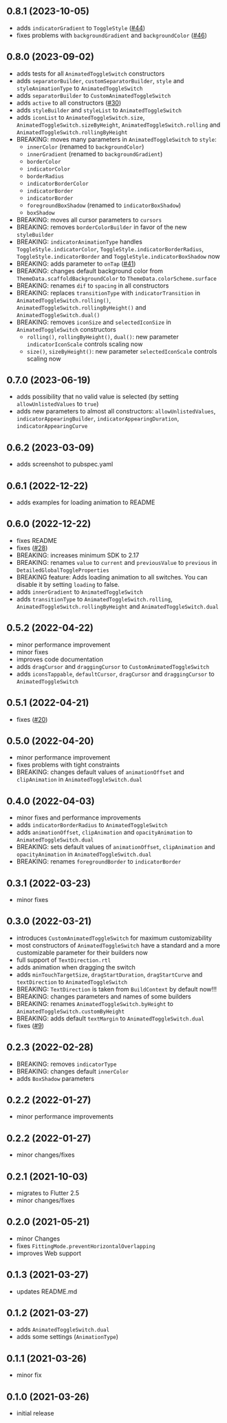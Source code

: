 ## 0.8.1 (2023-10-05)

- adds `indicatorGradient` to `ToggleStyle` ([#44](https://github.com/splashbyte/animated_toggle_switch/issues/44))
- fixes problems with `backgroundGradient` and `backgroundColor` ([#46](https://github.com/splashbyte/animated_toggle_switch/issues/46))

## 0.8.0 (2023-09-02)

- adds tests for all `AnimatedToggleSwitch` constructors
- adds `separatorBuilder`, `customSeparatorBuilder`, `style` and `styleAnimationType` to `AnimatedToggleSwitch`
- adds `separatorBuilder` to `CustomAnimatedToggleSwitch`
- adds `active` to all constructors ([#30](https://github.com/splashbyte/animated_toggle_switch/issues/30))
- adds `styleBuilder` and `styleList` to `AnimatedToggleSwitch`
- adds `iconList` to `AnimatedToggleSwitch.size`, `AnimatedToggleSwitch.sizeByHeight`, `AnimatedToggleSwitch.rolling` and `AnimatedToggleSwitch.rollingByHeight`
- BREAKING: moves many parameters in `AnimatedToggleSwitch` to `style`:
  - `innerColor` (renamed to `backgroundColor`)
  - `innerGradient` (renamed to `backgroundGradient`)
  - `borderColor`
  - `indicatorColor`
  - `borderRadius`
  - `indicatorBorderColor`
  - `indicatorBorder`
  - `indicatorBorder`
  - `foregroundBoxShadow` (renamed to `indicatorBoxShadow`)
  - `boxShadow`
- BREAKING: moves all cursor parameters to `cursors`
- BREAKING: removes `borderColorBuilder` in favor of the new `styleBuilder`
- BREAKING: `indicatorAnimationType` handles `ToggleStyle.indicatorColor`, `ToggleStyle.indicatorBorderRadius`, `ToggleStyle.indicatorBorder` and `ToggleStyle.indicatorBoxShadow` now
- BREAKING: adds parameter to `onTap` ([#41](https://github.com/splashbyte/animated_toggle_switch/issues/41))
- BREAKING: changes default background color from `ThemeData.scaffoldBackgroundColor` to `ThemeData.colorScheme.surface`
- BREAKING: renames `dif` to `spacing` in all constructors
- BREAKING: replaces `transitionType` with `indicatorTransition` in `AnimatedToggleSwitch.rolling()`,
  `AnimatedToggleSwitch.rollingByHeight()` and `AnimatedToggleSwitch.dual()`
- BREAKING: removes `iconSize` and `selectedIconSize` in `AnimatedToggleSwitch` constructors
  - `rolling()`, `rollingByHeight()`, `dual()`: new parameter `indicatorIconScale` controls scaling now
  - `size()`, `sizeByHeight()`: new parameter `selectedIconScale` controls scaling now

## 0.7.0 (2023-06-19)

- adds possibility that no valid value is selected (by setting `allowUnlistedValues` to `true`)
- adds new parameters to almost all constructors: `allowUnlistedValues`, `indicatorAppearingBuilder`, `indicatorAppearingDuration`, `indicatorAppearingCurve`

## 0.6.2 (2023-03-09)

- adds screenshot to pubspec.yaml

## 0.6.1 (2022-12-22)

- adds examples for loading animation to README

## 0.6.0 (2022-12-22)

- fixes README
- fixes ([#28](https://github.com/splashbyte/animated_toggle_switch/issues/28))
- BREAKING: increases minimum SDK to 2.17
- BREAKING: renames `value` to `current` and `previousValue` to `previous` in `DetailedGlobalToggleProperties`
- BREAKING feature: Adds loading animation to all switches. You can disable it by setting `loading` to false.
- adds `innerGradient` to `AnimatedToggleSwitch`
- adds `transitionType` to `AnimatedToggleSwitch.rolling`, `AnimatedToggleSwitch.rollingByHeight` and `AnimatedToggleSwitch.dual`

## 0.5.2 (2022-04-22)

- minor performance improvement
- minor fixes
- improves code documentation
- adds `dragCursor` and `draggingCursor` to `CustomAnimatedToggleSwitch`
- adds `iconsTappable`, `defaultCursor`, `dragCursor` and `draggingCursor` to `AnimatedToggleSwitch`

## 0.5.1 (2022-04-21)

- fixes ([#20](https://github.com/splashbyte/animated_toggle_switch/issues/20))

## 0.5.0 (2022-04-20)

- minor performance improvement
- fixes problems with tight constraints
- BREAKING: changes default values of `animationOffset` and `clipAnimation` in `AnimatedToggleSwitch.dual`

## 0.4.0 (2022-04-03)

- minor fixes and performance improvements
- adds `indicatorBorderRadius` to `AnimatedToggleSwitch`
- adds `animationOffset`, `clipAnimation` and `opacityAnimation` to `AnimatedToggleSwitch.dual`
- BREAKING: sets default values of `animationOffset`, `clipAnimation` and `opacityAnimation` in `AnimatedToggleSwitch.dual`
- BREAKING: renames `foregroundBorder` to `indicatorBorder`

## 0.3.1 (2022-03-23)

- minor fixes

## 0.3.0 (2022-03-21)

- introduces `CustomAnimatedToggleSwitch` for maximum customizability
- most constructors of `AnimatedToggleSwitch` have a standard and a more customizable parameter for their builders now
- full support of `TextDirection.rtl`
- adds animation when dragging the switch
- adds `minTouchTargetSize`, `dragStartDuration`, `dragStartCurve` and `textDirection` to `AnimatedToggleSwitch`
- BREAKING: `TextDirection` is taken from `BuildContext` by default now!!!
- BREAKING: changes parameters and names of some builders
- BREAKING: renames `AnimatedToggleSwitch.byHeight` to `AnimatedToggleSwitch.customByHeight`
- BREAKING: adds default `textMargin` to `AnimatedToggleSwitch.dual`
- fixes ([#9](https://github.com/splashbyte/animated_toggle_switch/issues/9))

## 0.2.3 (2022-02-28)

- BREAKING: removes `indicatorType`
- BREAKING: changes default `innerColor`
- adds `BoxShadow` parameters

## 0.2.2 (2022-01-27)

- minor performance improvements

## 0.2.2 (2022-01-27)

- minor changes/fixes

## 0.2.1 (2021-10-03)

- migrates to Flutter 2.5
- minor changes/fixes

## 0.2.0 (2021-05-21)

- minor Changes
- fixes `FittingMode.preventHorizontalOverlapping`
- improves Web support

## 0.1.3 (2021-03-27)

- updates README.md

## 0.1.2 (2021-03-27)

- adds `AnimatedToggleSwitch.dual`
- adds some settings (`AnimationType`)

## 0.1.1 (2021-03-26)

- minor fix

## 0.1.0 (2021-03-26)

- initial release
